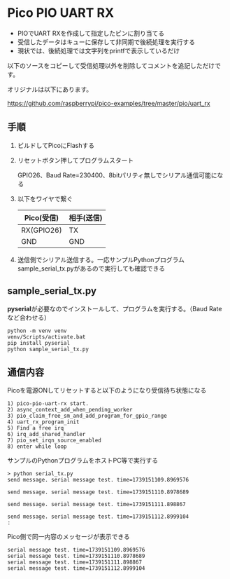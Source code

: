 # Pico PIO UART RX

* PIOでUART RXを作成して指定したピンに割り当てる
* 受信したデータはキューに保存して非同期で後続処理を実行する
* 現状では、後続処理では文字列をprintfで表示しているだけ

以下のソースをコピーして受信処理以外を削除してコメントを追記しただけです。

オリジナルは以下にあります。

https://github.com/raspberrypi/pico-examples/tree/master/pio/uart_rx

## 手順

1. ビルドしてPicoにFlashする
2. リセットボタン押してプログラムスタート

    GPIO26、Baud Rate=230400、8bitパリティ無しでシリアル通信可能になる

3. 以下をワイヤで繋ぐ

    |Pico(受信)|相手(送信)|
    |--|--|
    |RX(GPIO26)|TX|
    |GND|GND|

4. 送信側でシリアル送信する。一応サンプルPythonプログラムsample_serial_tx.pyがあるので実行しても確認できる

## sample_serial_tx.py

**pyserial**が必要なのでインストールして、プログラムを実行する。（Baud Rateなど合わせる）

```
python -m venv venv
venv/Scripts/activate.bat
pip install pyserial
python sample_serial_tx.py
```

## 通信内容

Picoを電源ONしてリセットすると以下のようになり受信待ち状態になる

```
1) pico-pio-uart-rx start.
2) async_context_add_when_pending_worker
3) pio_claim_free_sm_and_add_program_for_gpio_range
4) uart_rx_program_init
5) Find a free irq
6) irq_add_shared_handler
7) pio_set_irqn_source_enabled
8) enter while loop
```

サンプルのPythonプログラムをホストPC等で実行する

```
> python serial_tx.py
send message. serial message test. time=1739151109.8969576

send message. serial message test. time=1739151110.8978689

send message. serial message test. time=1739151111.898867

send message. serial message test. time=1739151112.8999104
:
```

Pico側で同一内容のメッセージが表示できる
```
serial message test. time=1739151109.8969576
serial message test. time=1739151110.8978689
serial message test. time=1739151111.898867
serial message test. time=1739151112.8999104
```
